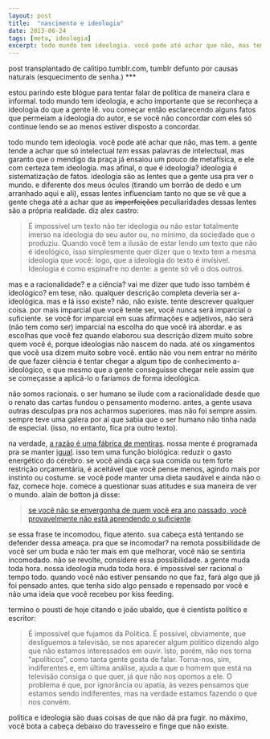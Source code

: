 ```yaml
---
layout: post
title:  "nascimento e ideologia"
date: 2013-06-24
tags: [meta, ideologia]
excerpt: todo mundo tem ideologia. você pode até achar que não, mas tem.
---
```


post transplantado de calitipo.tumblr.com, tumblr defunto por causas naturais (esquecimento de senha.)
                                                                                                          ***

estou parindo este blógue para tentar falar de política de maneira clara e informal. todo mundo tem ideologia, e acho importante que se reconheça a ideologia do que a gente lê. vou começar então esclarecendo alguns fatos que permeiam a ideologia do autor, e se você não concordar com eles só continue lendo se ao menos estiver disposto a concordar.

todo mundo tem ideologia. você pode até achar que não, mas tem. a gente tende a achar que só intelectual _tem_ essas palavras de intelectual, mas garanto que o mendigo da praça já ensaiou um pouco de metafísica, e ele com certeza tem ideologia. mas afinal, o que é ideologia? ideologia é sistematização de fatos. ideologia são as lentes que a gente usa pra ver o mundo. e diferente dos meus óculos (tirando um borrão de dedo e um arranhado aqui e ali), essas lentes influenciam tanto no que se vê que a gente chega até a achar que as ~~imperfeições~~ peculiaridades dessas lentes são a própria realidade. diz alex castro:

> É impossível um texto não ter ideologia ou não estar totalmente imerso na ideologia do seu autor ou, no mínimo, da sociedade que o produziu. Quando você tem a ilusão de estar lendo um texto que não é ideológico, isso simplesmente quer dizer que o texto tem a mesma ideologia que você: logo, que a ideologia do texto é invísivel.
Ideologia é como espinafre no dente: a gente só vê o dos outros.

mas e a racionalidade? e a ciência? vai me dizer que tudo isso também é ideológico? em tese, não. qualquer descrição completa deveria ser a-ideológica. mas e lá isso existe? não, não existe. tente descrever qualquer coisa. por mais imparcial que você tente ser, você nunca será imparcial o suficiente. se você for imparcial em suas afirmações e adjetivos, não será (não tem como ser) imparcial na escolha do que você irá abordar. e as escolhas que você fez quando elaborou sua descrição dizem muito sobre quem você é, porque ideologias não nascem do nada. até os xingamentos que você usa dizem muito sobre você. então não vou nem entrar no mérito de que fazer ciência é tentar chegar a algum tipo de conhecimento a-ideológico, e que mesmo que a gente conseguisse chegar nele assim que se começasse a aplicá-lo o faríamos de forma ideológica. 

não somos racionais. o ser humano se ilude com a racionalidade desde que o renato das cartas fundou o pensamento moderno. antes, a gente usava outras desculpas pra nos acharmos superiores. mas não foi sempre assim. sempre teve uma galera por aí que sabia que o ser humano não tinha nada de especial. (isso, no entanto, fica pra outro texto). 

na verdade, [a razão é uma fábrica de mentiras](http://www.ted.com/talks/dan_ariely_asks_are_we_in_control_of_our_own_decisions?language=pt-br). nossa mente é programada pra se manter [igual](http://en.wikipedia.org/wiki/Confirmation_bias). isso tem uma função biológica: reduzir o gasto energético do cérebro. se você ainda caça sua comida ou tem forte restrição orçamentária, é aceitável que você pense menos, agindo mais por instinto ou costume. se você pode manter uma dieta saudável e ainda não o faz, comece hoje. comece a questionar suas atitudes e sua maneira de ver o mundo. alain de botton já disse:

> [se você não se envergonha de quem você era ano passado, você provavelmente não está aprendendo o suficiente](https://twitter.com/alaindebotton/status/397858638384992256).

se essa frase te incomodou, fique atento. sua cabeça está tentando se defender dessa ameaça. pra que se incomodar? na remota possibilidade de você ser um buda e não ter mais em que melhorar, você não se sentiria incomodado. não se revolte, considere essa possibilidade. a gente muda toda hora. nossa ideologia muda toda hora. é impossível ser racional o tempo todo. quando você não estiver pensando no que faz, fará algo que já foi pensado antes. que tenha sido algo pensado e repensado por você e não uma ideia que você recebeu por kiss feeding.

termino o pousti de hoje citando o joão ubaldo, que é cientista político e escritor:

> É impossível que fujamos da Política. É possível, obviamente, que desliguemos a televisão, se nos aparecer algum político dizendo algo que não estamos interessados em ouvir. Isto, porém, não nos torna “apolíticos”, como tanta gente gosta de falar. Torna-nos, sim, indiferentes e, em última análise, ajuda a que o homem que está na televisão consiga o que quer, já que não nos opomos a ele. O problema é que, por ignorância ou apatia, às vezes pensamos que estamos sendo indiferentes, mas na verdade estamos fazendo o que nos convém.

política e ideologia são duas coisas de que não dá pra fugir. no máximo, você bota a cabeça debaixo do travesseiro e finge que não existe.
